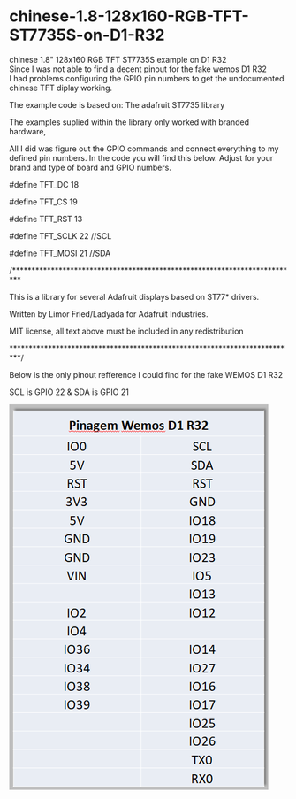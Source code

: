 # chinese-1.8-128x160-RGB-TFT-ST7735S-on-D1-R32 
chinese 1.8" 128x160 RGB TFT ST7735S example on D1 R32  
Since I was not able to find a decent pinout for the fake wemos D1 R32  
I had problems configuring the GPIO pin numbers to get the undocumented 
chinese TFT diplay working.
  
The example code is based on: The adafruit ST7735 library 

The examples suplied within the library only worked with branded hardware, 

All I did was figure out the GPIO commands and connect everything to my defined pin numbers.
In the code you will find this below. Adjust for your brand and type of board and GPIO numbers.

#define TFT_DC 18

#define TFT_CS 19

#define TFT_RST 13

#define TFT_SCLK 22 //SCL

#define TFT_MOSI 21 //SDA


/**************************************************************************

  This is a library for several Adafruit displays based on ST77* drivers. 
  
  Written by Limor Fried/Ladyada for Adafruit Industries.
  
  MIT license, all text above must be included in any redistribution
  
 **************************************************************************/
 
 
 Below is the only pinout refference I could find for the fake WEMOS D1 R32 
 
 SCL is GPIO 22 & SDA is GPIO 21
 
 ![D1 R32 pinout](https://raw.githubusercontent.com/JanBosNL/chinese-1.8-128x160-RGB-TFT-ST7735S-on-D1-R32/master/8.png)
 
